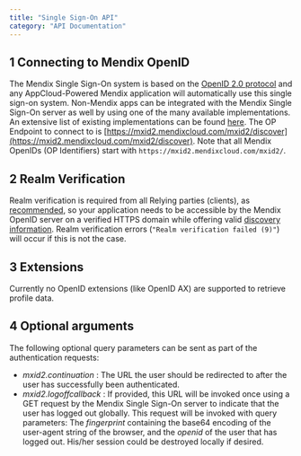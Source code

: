 ```yaml
---
title: "Single Sign-On API"
category: "API Documentation"
---
```


## 1 Connecting to Mendix OpenID

The Mendix Single Sign-On system is based on the [OpenID 2.0 protocol](http://openid.net/specs/openid-authentication-2_0.html) and any AppCloud-Powered Mendix application will automatically use this single sign-on system. Non-Mendix apps can be integrated with the Mendix Single Sign-On server as well by using one of the many available implementations. An extensive list of existing implementations can be found [here](http://openid.net/developers/libraries/obsolete/). The OP Endpoint to connect to is [https://mxid2.mendixcloud.com/mxid2/discover](https://mxid2.mendixcloud.com/mxid2/discover). Note that all Mendix OpenIDs (OP Identifiers) start with `https://mxid2.mendixcloud.com/mxid2/`.

## 2 Realm Verification

Realm verification is required from all Relying parties (clients), as [recommended](http://openid.net/specs/openid-authentication-2_0.html#rp_discovery), so your application needs to be accessible by the Mendix OpenID server on a verified HTTPS domain while offering valid [discovery information](http://openid.net/specs/openid-authentication-2_0.html#rp_discovery). Realm verification errors (`"Realm verification failed (9)"`) will occur if this is not the case.

## 3 Extensions

Currently no OpenID extensions (like OpenID AX) are supported to retrieve profile data.

## 4 Optional arguments

The following optional query parameters can be sent as part of the authentication requests:

*   _mxid2.continuation_ : The URL the user should be redirected to after the user has successfully been authenticated.
*   _mxid2.logoffcallback_ : If provided, this URL will be invoked once using a GET request by the Mendix Single Sign-On server to indicate that the user has logged out globally. This request will be invoked with query parameters: The _fingerprint_ containing the base64 encoding of the user-agent string of the browser, and the _openid_ of the user that has logged out. His/her session could be destroyed locally if desired.
